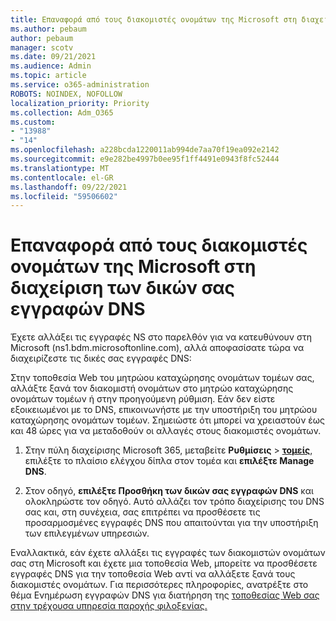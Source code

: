```yaml
---
title: Επαναφορά από τους διακομιστές ονομάτων της Microsoft στη διαχείριση των δικών σας εγγραφών DNS
ms.author: pebaum
author: pebaum
manager: scotv
ms.date: 09/21/2021
ms.audience: Admin
ms.topic: article
ms.service: o365-administration
ROBOTS: NOINDEX, NOFOLLOW
localization_priority: Priority
ms.collection: Adm_O365
ms.custom:
- "13988"
- "14"
ms.openlocfilehash: a228bcda1220011ab994de7aa70f19ea092e2142
ms.sourcegitcommit: e9e282be4997b0ee95f1ff4491e0943f8fc52444
ms.translationtype: MT
ms.contentlocale: el-GR
ms.lasthandoff: 09/22/2021
ms.locfileid: "59506602"
---
```

# <a name="changing-from-microsoft-nameservers-back-to-managing-your-own-dns-records"></a>Επαναφορά από τους διακομιστές ονομάτων της Microsoft στη διαχείριση των δικών σας εγγραφών DNS

Έχετε αλλάξει τις εγγραφές NS στο παρελθόν για να κατευθύνουν στη Microsoft (ns1.bdm.microsoftonline.com), αλλά αποφασίσατε τώρα να διαχειρίζεστε τις δικές σας εγγραφές DNS:

Στην τοποθεσία Web του μητρώου καταχώρησης ονομάτων τομέων σας, αλλάξτε ξανά τον διακομιστή ονομάτων στο μητρώο καταχώρησης ονομάτων τομέων ή στην προηγούμενη ρύθμιση. Εάν δεν είστε εξοικειωμένοι με το DNS, επικοινωνήστε με την υποστήριξη του μητρώου καταχώρησης ονομάτων τομέων. Σημειώστε ότι μπορεί να χρειαστούν έως και 48 ώρες για να μεταδοθούν οι αλλαγές στους διακομιστές ονομάτων. 

1. Στην πύλη διαχείρισης Microsoft 365, μεταβείτε **Ρυθμίσεις**  >  [**τομείς**](https://admin.microsoft.com/Adminportal/Home#/Domains), επιλέξτε το πλαίσιο ελέγχου δίπλα στον τομέα και **επιλέξτε Manage DNS**. 

2. Στον οδηγό, **επιλέξτε Προσθήκη των δικών σας εγγραφών DNS** και ολοκληρώστε τον οδηγό. Αυτό αλλάζει τον τρόπο διαχείρισης του DNS σας και, στη συνέχεια, σας επιτρέπει να προσθέσετε τις προσαρμοσμένες εγγραφές DNS που απαιτούνται για την υποστήριξη των επιλεγμένων υπηρεσιών.

Εναλλακτικά, εάν έχετε αλλάξει τις εγγραφές των διακομιστών ονομάτων σας στη Microsoft και έχετε μια τοποθεσία Web, μπορείτε να προσθέσετε εγγραφές DNS για την τοποθεσία Web αντί να αλλάξετε ξανά τους διακομιστές ονομάτων. Για περισσότερες πληροφορίες, ανατρέξτε στο θέμα Ενημέρωση εγγραφών DNS για διατήρηση της [τοποθεσίας Web σας στην τρέχουσα υπηρεσία παροχής φιλοξενίας.](https://docs.microsoft.com/microsoft-365/admin/dns/update-dns-records-to-retain-current-hosting-provider)


